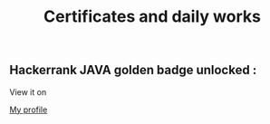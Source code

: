 <center> <h1> Certificates and daily works </h1></center>
<br>
<h2>Hackerrank JAVA golden badge unlocked : </h2>
<p>View it on </p>
<a href="https://www.hackerrank.com/profile/e_dhanakarthik"> My profile</a>

